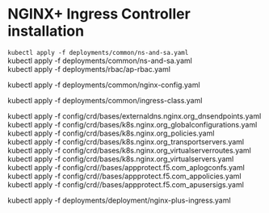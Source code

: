 # NGINX+ Ingress Controller installation

<!--- setup rbac ---> 
`kubectl apply -f deployments/common/ns-and-sa.yaml`<br>
kubectl apply -f deployments/common/ns-and-sa.yaml<br>
kubectl apply -f deployments/rbac/ap-rbac.yaml<br>

<!--- create common resources ---> 

<!--- create default server secret ---> 
<!--- kubectl apply -f examples/shared-examples/default-server-secret/default-server-secret.yaml ---> 

<!--- create a configmap ---> 
kubectl apply -f deployments/common/nginx-config.yaml

<!--- create an ingress-class ---> 
kubectl apply -f deployments/common/ingress-class.yaml

<!--- create crds ---> 
kubectl apply -f config/crd/bases/externaldns.nginx.org_dnsendpoints.yaml<br>
kubectl apply -f config/crd/bases/k8s.nginx.org_globalconfigurations.yaml<br>
kubectl apply -f config/crd/bases/k8s.nginx.org_policies.yaml<br>
kubectl apply -f config/crd/bases/k8s.nginx.org_transportservers.yaml<br>
kubectl apply -f config/crd/bases/k8s.nginx.org_virtualserverroutes.yaml<br>
kubectl apply -f config/crd/bases/k8s.nginx.org_virtualservers.yaml<br>
kubectl apply -f config/crd//bases/appprotect.f5.com_aplogconfs.yaml<br>
kubectl apply -f config/crd//bases/appprotect.f5.com_appolicies.yaml<br>
kubectl apply -f config/crd//bases/appprotect.f5.com_apusersigs.yaml<br>

<!--- deploy N+ ---> 
kubectl apply -f deployments/deployment/nginx-plus-ingress.yaml<br>

